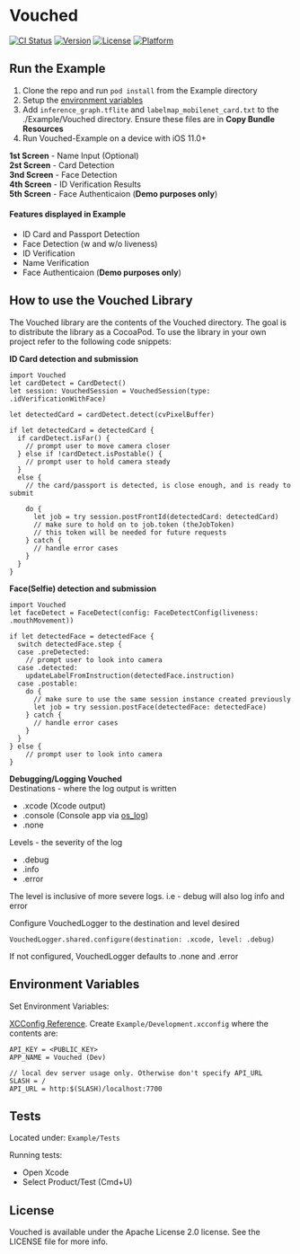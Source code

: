 # Vouched

[![CI Status](https://img.shields.io/travis/marcusoliver/Vouched.svg?style=flat)](https://travis-ci.org/marcusoliver/Vouched)
[![Version](https://img.shields.io/cocoapods/v/Vouched.svg?style=flat)](https://cocoapods.org/pods/Vouched)
[![License](https://img.shields.io/cocoapods/l/Vouched.svg?style=flat)](https://cocoapods.org/pods/Vouched)
[![Platform](https://img.shields.io/cocoapods/p/Vouched.svg?style=flat)](https://cocoapods.org/pods/Vouched)

## Run the Example

1. Clone the repo and run `pod install` from the Example directory
2. Setup the [environment variables](#environment-variables)
3. Add `inference_graph.tflite` and `labelmap_mobilenet_card.txt` to the ./Example/Vouched directory. Ensure these files are in **Copy Bundle Resources**
4. Run Vouched-Example on a device with iOS 11.0+

**1st Screen** - Name Input (Optional)  
**2st Screen** - Card Detection   
**3nd Screen** - Face Detection  
**4th Screen** - ID Verification Results  
**5th Screen** - Face Authenticaion (**Demo purposes only**) 

#### Features displayed in Example 
* ID Card and Passport Detection
* Face Detection (w and w/o liveness)
* ID Verification
* Name Verification
* Face Authenticaion (**Demo purposes only**)

## How to use the Vouched Library

The Vouched library are the contents of the Vouched directory.
The goal is to distribute the library as a CocoaPod.
To use the library in your own project refer to the following code snippets:

**ID Card detection and submission**

```
import Vouched
let cardDetect = CardDetect()
let session: VouchedSession = VouchedSession(type: .idVerificationWithFace)

let detectedCard = cardDetect.detect(cvPixelBuffer)

if let detectedCard = detectedCard {
  if cardDetect.isFar() {
    // prompt user to move camera closer
  } else if !cardDetect.isPostable() {
    // prompt user to hold camera steady
  }
  else {
    // the card/passport is detected, is close enough, and is ready to submit

    do {
      let job = try session.postFrontId(detectedCard: detectedCard)
      // make sure to hold on to job.token (theJobToken)
      // this token will be needed for future requests
    } catch {
      // handle error cases
    }
  }
}
```

**Face(Selfie) detection and submission**

```
import Vouched
let faceDetect = FaceDetect(config: FaceDetectConfig(liveness: .mouthMovement))

if let detectedFace = detectedFace {
  switch detectedFace.step {
  case .preDetected:
    // prompt user to look into camera
  case .detected:
    updateLabelFromInstruction(detectedFace.instruction)
  case .postable:
    do {
      // make sure to use the same session instance created previously
      let job = try session.postFace(detectedFace: detectedFace)
    } catch {
      // handle error cases
    }
  }
} else {
    // prompt user to look into camera
}
```

**Debugging/Logging Vouched**  
Destinations - where the log output is written
* .xcode (Xcode output)
* .console (Console app via [os_log](https://developer.apple.com/documentation/os/oslog))
* .none

Levels - the severity of the log
* .debug
* .info
* .error

The level is inclusive of more severe logs. i.e - debug will also log info and error 

Configure VouchedLogger to the destination and level desired
```
VouchedLogger.shared.configure(destination: .xcode, level: .debug)
```
If not configured, VouchedLogger defaults to .none and .error

## Environment Variables

Set Environment Variables:

[XCConfig Reference](https://www.mokacoding.com/blog/double-slash-xcconfig/). Create `Example/Development.xcconfig` where the contents are:

```
API_KEY = <PUBLIC_KEY>
APP_NAME = Vouched (Dev)

// local dev server usage only. Otherwise don't specify API_URL
SLASH = /
API_URL = http:$(SLASH)/localhost:7700

```

## Tests

Located under:
`Example/Tests`

Running tests:

- Open Xcode
- Select Product/Test (Cmd+U)

## License

Vouched is available under the Apache License 2.0 license. See the LICENSE file for more info.
